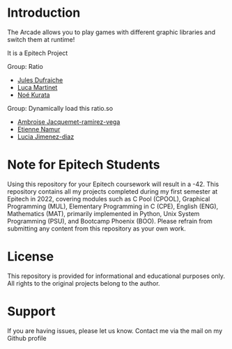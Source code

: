 Introduction
============

The Arcade allows you to play games with different graphic libraries and switch them at runtime!

It is a Epitech Project

Group: Ratio

- [Jules Dufraiche](https://github.com/julesd7)
- [Luca Martinet](https://github.com/Lucamartinet7)
- [Noé Kurata](https://github.com/nkurata)

Group: Dynamically load this ratio.so

- [Ambroise Jacquemet-ramirez-vega](https://github.com/Nalistas)
- [Etienne Namur](https://github.com/Tounn10)
- [Lucia Jimenez-diaz](https://github.com/luciajd)

Note for Epitech Students
=========================
Using this repository for your Epitech coursework will result in a -42. This repository contains all my projects completed during my first semester at Epitech in 2022, covering modules such as C Pool (CPOOL), Graphical Programming (MUL), Elementary Programming in C (CPE), English (ENG), Mathematics (MAT), primarily implemented in Python, Unix System Programming (PSU), and Bootcamp Phoenix (BOO). Please refrain from submitting any content from this repository as your own work.

License
=======
This repository is provided for informational and educational purposes only. All rights to the original projects belong to the author.

Support
=======

If you are having issues, please let us know.
Contact me via the mail on my Github profile
